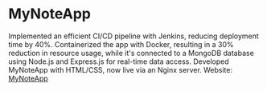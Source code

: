 # MyNoteApp
Implemented an efficient CI/CD pipeline with Jenkins, reducing deployment time by 40%.
Containerized the app with Docker, resulting in a 30% reduction in resource usage, while it's connected to a MongoDB database using Node.js and Express.js for real-time data access.
Developed MyNoteApp with HTML/CSS, now live via an Nginx server. Website: [MyNoteApp](aalsiaadmi.live)
